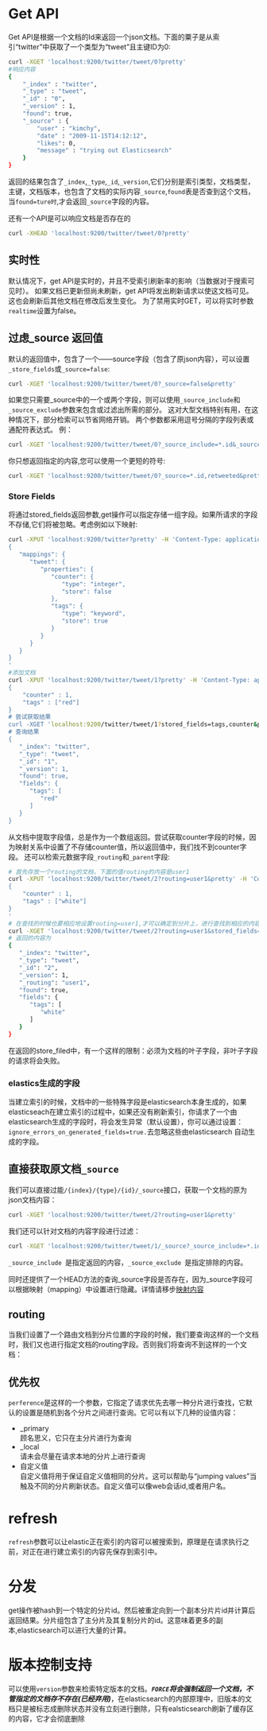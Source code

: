 # Get API
Get API是根据一个文档的Id来返回一个json文档。下面的粟子是从索引“twitter”中获取了一个类型为“tweet”且主键ID为0:

```sh
curl -XGET 'localhost:9200/twitter/tweet/0?pretty'
#响应内容
{
    "_index" : "twitter",
    "_type" : "tweet",
    "_id" : "0",
    "_version" : 1,
    "found": true,
    "_source" : {
        "user" : "kimchy",
        "date" : "2009-11-15T14:12:12",
        "likes": 0,
        "message" : "trying out Elasticsearch"
    }
}
```
返回的结果包含了`_index`,`_type`,`_id`,`_version`,它们分别是索引类型，文档类型，主键，文档版本，也包含了文档的实际内容`_source`,`found`表是否查到这个文档，当`found=ture时`,才会返回`_source`字段的内容。

还有一个API是可以响应文档是否存在的

```sh
curl -XHEAD 'localhost:9200/twitter/tweet/0?pretty'
```

## 实时性

默认情况下，get API是实时的，并且不受索引刷新率的影响（当数据对于搜索可见时）。 如果文档已更新但尚未刷新，get API将发出刷新请求以使这文档可见。 这也会刷新后其他文档在修改后发生变化。 为了禁用实时GET，可以将实时参数`realtime`设置为false。

## 过虑_source 返回值
默认的返回值中，包含了一个——source字段（包含了原json内容），可以设置`_store_fields`或`_source=false`:

```sh
curl -XGET 'localhost:9200/twitter/tweet/0?_source=false&pretty'
```
如果您只需要_source中的一个或两个字段，则可以使用`_source_include`和`_source_exclude`参数来包含或过滤出所需的部分。 这对大型文档特别有用，在这种情况下，部分检索可以节省网络开销。 两个参数都采用逗号分隔的字段列表或通配符表达式。 例：

```sh
curl -XGET 'localhost:9200/twitter/tweet/0?_source_include=*.id&_source_exclude=entities&pretty'
```

你只想返回指定的内容,您可以使用一个更短的符号:

```sh
curl -XGET 'localhost:9200/twitter/tweet/0?_source=*.id,retweeted&pretty'
```

### Store Fields
将通过stored_fields返回参数,get操作可以指定存储一组字段。如果所请求的字段不存储,它们将被忽略。考虑例如以下映射:

```sh
curl -XPUT 'localhost:9200/twitter?pretty' -H 'Content-Type: application/json' -d'
{
   "mappings": {
      "tweet": {
         "properties": {
            "counter": {
               "type": "integer",
               "store": false
            },
            "tags": {
               "type": "keyword",
               "store": true
            }
         }
      }
   }
}
'
#添加文档
curl -XPUT 'localhost:9200/twitter/tweet/1?pretty' -H 'Content-Type: application/json' -d'
{
    "counter" : 1,
    "tags" : ["red"]
}
# 尝试获取结果
curl -XGET 'localhost:9200/twitter/tweet/1?stored_fields=tags,counter&pretty'
# 查询结果
{
   "_index": "twitter",
   "_type": "tweet",
   "_id": "1",
   "_version": 1,
   "found": true,
   "fields": {
      "tags": [
         "red"
      ]
   }
}

```

从文档中提取字段值，总是作为一个数组返回。尝试获取counter字段的时候，因为映射关系中设置了不存储counter值，所以返回值中，我们找不到counter字段。
还可以检索元数据字段`_routing`和`_parent`字段:

```sh
# 首先存放一个routing的文档，下面的值routing的内容是user1
curl -XPUT 'localhost:9200/twitter/tweet/2?routing=user1&pretty' -H 'Content-Type: application/json' -d'
{
    "counter" : 1,
    "tags" : ["white"]
}
'
# 在查找的时候也要相应地设置routing=user1,才可以确定到分片上，进行查找到相应的内容。
curl -XGET 'localhost:9200/twitter/tweet/2?routing=user1&stored_fields=tags,counter&pretty'
# 返回的内容为
{
   "_index": "twitter",
   "_type": "tweet",
   "_id": "2",
   "_version": 1,
   "_routing": "user1",
   "found": true,
   "fields": {
      "tags": [
         "white"
      ]
   }
}
```

在返回的store_filed中，有一个这样的限制：必须为文档的叶子字段，非叶子字段的请求将会失败。

### elastics生成的字段

当建立索引的时候，文档中的一些特殊字段是elasticsearch本身生成的，如果elasticseach在建立索引的过程中，如果还没有刷新索引，你请求了一个由elasticsearch生成的字段时，将会发生异常（默认设置），你可以通过设置：`ignore_errors_on_generated_fields=true.`去忽略这些由elasticsearch 自动生成的字段。

## 直接获取原文档`_source`
我们可以直接过能`/{index}/{type}/{id}/_source`接口，获取一个文档的原为json文档内容：

```sh
curl -XGET 'localhost:9200/twitter/tweet/2?routing=user1&pretty'
```    

我们还可以针对文档的内容字段进行过滤：

```sh
curl -XGET 'localhost:9200/twitter/tweet/1/_source?_source_include=*.id&_source_exclude=entities'&pretty'
```

`_source_include `是指定返回的内容，`_source_exclude `是指定排除的内容。

同时还提供了一个HEAD方法的查询_source字段是否存在，因为_source字段可以根据映射（mapping）中设置进行隐藏。详情请移步[映射内容](https://www.elastic.co/guide/en/elasticsearch/reference/5.4/mapping-source-field.html)

## routing 
当我们设置了一个路由文档到分片位置的字段的时候，我们要查询这样的一个文档时，我们又也进行指定文档的routing字段。否则我们将查询不到这样的一个文档：

## 优先权
`perference`是这样的一个参数，它指定了请求优先去哪一种分片进行查找，它默认的设置是随机到各个分片之间进行查询。它可以有以下几种的设值内容：

* _primary  
顾名思义，它只在主分片进行为查询
* _local  
请未会尽量在请求本地的分片上进行查询
* 自定义值  
自定义值将用于保证自定义值相同的分片。这可以帮助与“jumping values”当触及不同的分片刷新状态。自定义值可以像web会话id,或者用户名。

# refresh 
`refresh`参数可以让elastic正在索引的内容可以被搜索到，原理是在请求执行之前，对正在进行建立索引的内容先保存到索引中。

# 分发 
get操作被hash到一个特定的分片id。然后被重定向到一个副本分片片id并计算后返回结果。分片组包含了主分片及其复制分片的id。这意味着更多的副本,elasticsearch可以进行大量的计算。

# 版本控制支持

可以使用`version`参数来检索特定版本的文档。___`FORCE`将会强制返回一个文档，不管指定的文档存不存在(已经弃用)___，在elasticsearch的内部原理中，旧版本的文档只是被标志成删除状态并没有立刻进行删除，只有ealsticsearch刷新了缓存区的内容，它才会彻底删除





